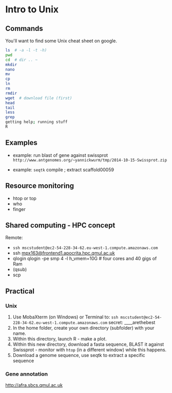 # Intro to Unix

## Commands 

You'll want to find some Unix cheat sheet on google.

```bash
ls  # -a -l -t -h)
pwd
cd  # dir .. ~ 
mkdir
nano 
mv
cp
ln 
rm
rmdir
wget  # download file (first)
head
tail
less
grep 
getting help; running stuff
R 
```

## Examples 

 * example: run blast of gene against swissprot
   `http://www.antgenomes.org/~yannickwurm/tmp/2014-10-15-Swissprot.zip`

 * example: `seqtk` compile ; extract scaffold00059 


## Resource monitoring
 * htop or top
 * who
 * finger


## Shared computing - HPC concept

Remote: 
 
 * `ssh mscstudent@ec2-54-228-34-62.eu-west-1.compute.amazonaws.com`
 * ssh mpx163@frontend1.apocrita.hpc.qmul.ac.uk
 * qlogin
   qlogin -pe smp 4 -l h_vmem=10G  # four cores and 40 gigs of Ram 
 * (qsub)
 * scp 


## Practical

### Unix

1. Use MobaXterm (on Windows) or Terminal to: `ssh mscstudent@ec2-54-228-34-62.eu-west-1.compute.amazonaws.com`
   secret: ____arethebest
2. In the home folder, create your own directory (subfolder) with your name. 
3. Within this directory, launch R - make a plot. 
5. Within this new directory, download a fasta sequence, BLAST it against Swissprot - monitor with `htop` (in a different window) while this happens. 
6. Download a genome sequence, use seqtk to extract a specific sequence 

### Gene annotation

http://afra.sbcs.qmul.ac.uk




